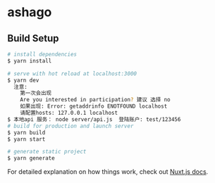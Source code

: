 # ashago

## Build Setup

```bash
# install dependencies
$ yarn install

# serve with hot reload at localhost:3000
$ yarn dev
  注意:
    第一次会出现
    Are you interested in participation? 建议 选择 no
    如果出现: Error: getaddrinfo ENOTFOUND localhost 
    请配置hosts: 127.0.0.1 localhost
$ 本地api 服务： node server/api.js  登陆账户: test/123456 
# build for production and launch server
$ yarn build
$ yarn start

# generate static project
$ yarn generate
```

For detailed explanation on how things work, check out [Nuxt.js docs](https://nuxtjs.org).

